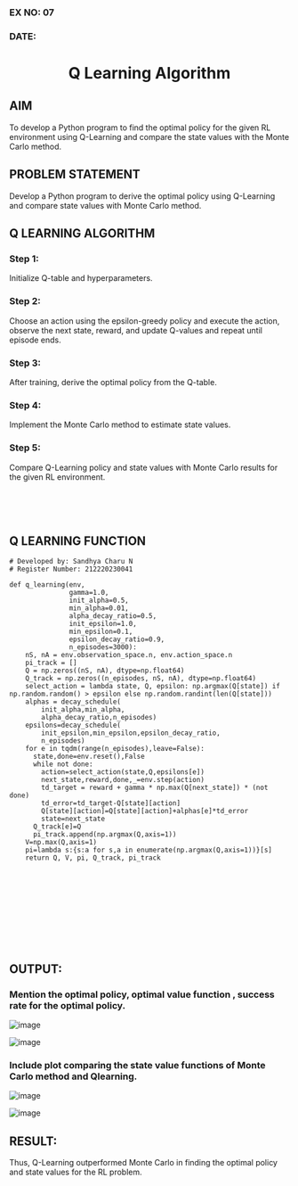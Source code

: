 ### EX NO: 07
### DATE:
# <p align="center">Q Learning Algorithm</p>

## AIM
To develop a Python program to find the optimal policy for the given RL environment using Q-Learning and compare the state values with the Monte Carlo method.

## PROBLEM STATEMENT
Develop a Python program to derive the optimal policy using Q-Learning and compare state values with Monte Carlo method.

## Q LEARNING ALGORITHM
### Step 1:
Initialize Q-table and hyperparameters.

### Step 2:
Choose an action using the epsilon-greedy policy and execute the action, observe the next state, reward, and update Q-values and repeat until episode ends.

### Step 3:
After training, derive the optimal policy from the Q-table.

### Step 4:
Implement the Monte Carlo method to estimate state values.

### Step 5:
Compare Q-Learning policy and state values with Monte Carlo results for the given RL environment.

<br>
<br>
<br>

## Q LEARNING FUNCTION
```python3
# Developed by: Sandhya Charu N
# Register Number: 212220230041

def q_learning(env, 
               gamma=1.0,
               init_alpha=0.5,
               min_alpha=0.01,
               alpha_decay_ratio=0.5,
               init_epsilon=1.0,
               min_epsilon=0.1,
               epsilon_decay_ratio=0.9,
               n_episodes=3000):
    nS, nA = env.observation_space.n, env.action_space.n
    pi_track = []
    Q = np.zeros((nS, nA), dtype=np.float64)
    Q_track = np.zeros((n_episodes, nS, nA), dtype=np.float64)
    select_action = lambda state, Q, epsilon: np.argmax(Q[state]) if np.random.random() > epsilon else np.random.randint(len(Q[state]))
    alphas = decay_schedule(
        init_alpha,min_alpha,
        alpha_decay_ratio,n_episodes)
    epsilons=decay_schedule(
        init_epsilon,min_epsilon,epsilon_decay_ratio,
        n_episodes)
    for e in tqdm(range(n_episodes),leave=False):
      state,done=env.reset(),False
      while not done:
        action=select_action(state,Q,epsilons[e])
        next_state,reward,done,_=env.step(action)
        td_target = reward + gamma * np.max(Q[next_state]) * (not done)
        td_error=td_target-Q[state][action]
        Q[state][action]=Q[state][action]+alphas[e]*td_error
        state=next_state
      Q_track[e]=Q
      pi_track.append(np.argmax(Q,axis=1))
    V=np.max(Q,axis=1)
    pi=lambda s:{s:a for s,a in enumerate(np.argmax(Q,axis=1))}[s]
    return Q, V, pi, Q_track, pi_track
```


<br>
<br>
<br>
<br>
<br>
<br>
<br>
<br>

## OUTPUT:
### Mention the optimal policy, optimal value function , success rate for the optimal policy.
![image](https://github.com/Sandhyacharu/q-learning/assets/75235167/5054350d-40a3-45ca-946f-a091b2dac17b)

![image](https://github.com/Sandhyacharu/q-learning/assets/75235167/dd70f5b3-835d-452e-8375-10215e6ac3cb)

### Include plot comparing the state value functions of Monte Carlo method and Qlearning.
![image](https://github.com/Sandhyacharu/q-learning/assets/75235167/a865ac59-ed02-447b-8bf3-cae65093212f)

![image](https://github.com/Sandhyacharu/q-learning/assets/75235167/37fbfe17-cf6d-4583-9714-a37aeaf3fef8)

## RESULT:
Thus, Q-Learning outperformed Monte Carlo in finding the optimal policy and state values for the RL problem.
